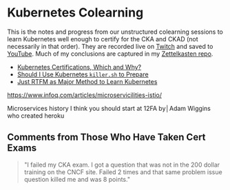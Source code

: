 # Kubernetes Colearning

This is the notes and progress from our unstructured colearning sessions
to learn Kubernetes well enough to certify for the CKA and CKAD (not
necessarily in that order). They are recorded live on [Twitch] and saved
to [YouTube]. Much of my conclusions are captured in my [Zettelkasten
repo][zet].

[YouTube]: https://youtube.com/playlist?list=PLrK9UeDMcQLrdJXVPK9IYSPYRCpjTWmfJ
[Twitch]: https://twitch.tv/rwxrob
[zet]: https://github.com/rwxrob/zet

* [Kubernetes Certifications, Which and Why?](https://github.com/rwxrob/zet/tree/main/20210723173826)
* [Should I Use Kubernetes `killer.sh` to Prepare](https://github.com/rwxrob/zet/tree/main/20210723181441)
* [Just RTFM as Major Method to Learn Kubernetes](https://github.com/rwxrob/zet/tree/main/20210723185807)

https://www.infoq.com/articles/microservicilities-istio/

Microservices history I think you should start at 12FA by│Adam Wiggins who created heroku

## Comments from Those Who Have Taken Cert Exams

> "I failed my CKA exam. I got a question that was not in the 200 dollar
> training on the CNCF site. Failed 2 times and that same problem issue
> question killed me and was 8 points."


